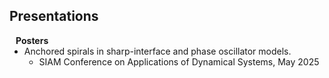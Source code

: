 ## Presentations

<h4 style="margin:0 10px 0;">Posters</h4>

<ul style="margin:0 0 5px;">
  <li><autocolor>Anchored spirals in sharp-interface and phase oscillator models.</autocolor></li>
  <ul style="margin:0 0 5px;">
    <li>SIAM Conference on Applications of Dynamical Systems, May 2025</li>
  </ul>
</ul>
